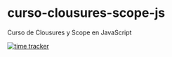 # curso-clousures-scope-js

Curso de Clousures y Scope en JavaScript

[![time tracker](https://wakatime.com/badge/github/resparzasoto/curso-clousures-scope-js.svg)](https://wakatime.com/badge/github/resparzasoto/curso-clousures-scope-js)